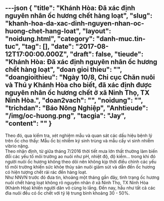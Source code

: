 ---json
{
    "title": "Khánh Hòa: Đã xác định nguyên nhân ốc hương chết hàng loạt",
    "slug": "khanh-hoa-da-xac-dinh-nguyen-nhan-oc-huong-chet-hang-loat",
    "layout": "noidung.html",
    "category": "danh-muc.tin-tuc",
    "tag": [],
    "date": "2017-08-12T17:00:00.000Z",
    "draft": false,
    "tieude": "Khánh Hòa: Đã xác định nguyên nhân ốc hương chết hàng loạt",
    "doan gioi thieu": "",
    "doangioithieu": "Ngày 10/8, Chi cục Chăn nuôi và Thú y Khánh Hòa cho biết, đã xác định được nguyên nhân ốc hương chết ở xã Ninh Thọ, TX Ninh Hòa.",
    "doan2vach": "",
    "noidung": "",
    "trichdan": "Báo Nông Nghiệp",
    "Anhtieude": "/img/oc-huong.png",
    "tacgia": "Jay",
    "__content__": ""
}
---
<p><span style="font-size:14px">Theo đ&oacute;, qua kiểm tra, xét nghiệm mẫu v&agrave; quan s&aacute;t c&aacute;c dấu hiệu bệnh l&yacute; tr&ecirc;n ốc cho thấy: Mẫu ốc bị&nbsp;nhiễm k&yacute; sinh tr&ugrave;ng v&agrave; mẫu cấy vi sinh nhiễm vibrio nặng.<br />
Theo nhận định, từ giữa th&aacute;ng 7/2016 thời tiết mưa lớn thất thường l&agrave;m biến đổi c&aacute;c yếu tố m&ocirc;i trường&nbsp;ao nu&ocirc;i như pH, nhiệt độ, độ kiềm&hellip; trong khi đ&oacute; người nu&ocirc;i ốc hương kh&ocirc;ng theo d&otilde;i n&ecirc;n kh&ocirc;ng kịp&nbsp;thời điều chỉnh c&aacute;c yếu tố m&ocirc;i trường khiến sức khỏe thủy sản nu&ocirc;i giảm s&uacute;t v&agrave; dẫn đến ốc hương c&oacute;&nbsp;hiện tượng chết rải r&aacute;c đến h&agrave;ng loạt.<br />
Như NNVN trước đ&oacute; đưa tin, khoảng một th&aacute;ng gần đ&acirc;y, t&igrave;nh trạng ốc hương nu&ocirc;i chết h&agrave;ng loạt&nbsp;kh&ocirc;ng r&otilde;&nbsp;nguy&ecirc;n&nbsp;nh&acirc;n ở x&atilde; Ninh Thọ, TX Ninh H&ograve;a (Kh&aacute;nh H&ograve;a) khiến người d&acirc;n v&ocirc; c&ugrave;ng lo&nbsp;lắng. Đến nay, hầu như tất cả c&aacute;c đ&igrave;a nu&ocirc;i đều c&oacute; ốc chết với tỷ lệ trung b&igrave;nh khoảng 30 - 50%.</span></p>
